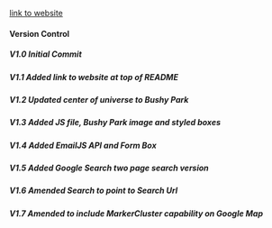 [link to website](https://readri205.github.io/My-Google-Maps/)


#### Version Control

##### V1.0 Initial Commit
##### V1.1 Added link to website at top of README
##### V1.2 Updated center of universe to Bushy Park
##### V1.3 Added JS file, Bushy Park image and styled boxes
##### V1.4 Added EmailJS API and Form Box
##### V1.5 Added Google Search two page search version
##### V1.6 Amended Search to point to Search Url
##### V1.7 Amended to include MarkerCluster capability on Google Map